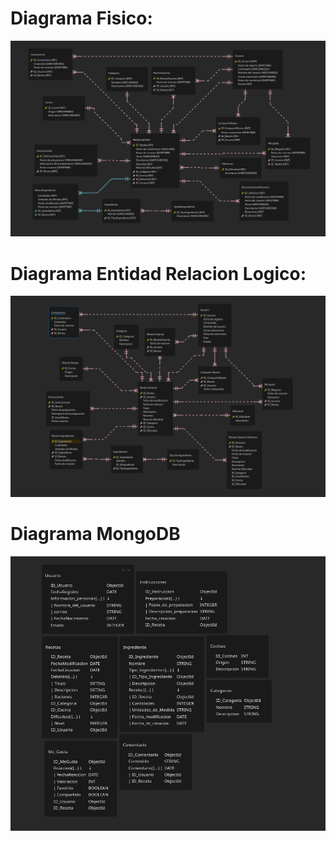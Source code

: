 # Diagrama Fisico:
![](DiagramaFisico.png)

# Diagrama Entidad Relacion Logico:
![](image.png)

# Diagrama MongoDB
![](DiagramaNoSQL.png)